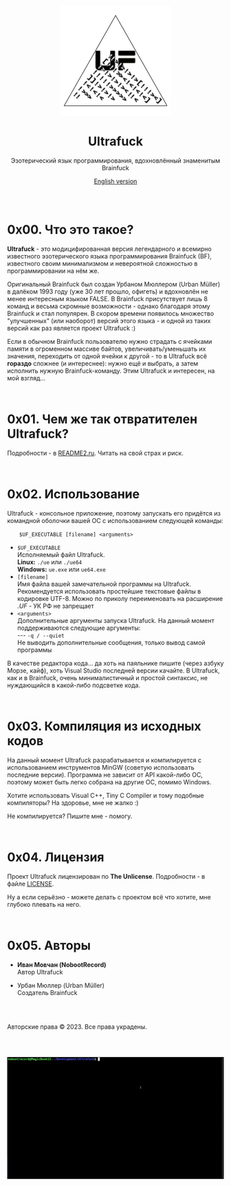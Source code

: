 <div align="center">

<img src="img/logo.png" alt="Ultrafuck" title="Ultrafuck">

# Ultrafuck

Эзотерический язык программирования, вдохновлённый знаменитым Brainfuck

[English version](README.md)

</div>

<br><br>

# 0x00. Что это такое?

<b>Ultrafuck</b> - это модицифированная версия легендарного и всемирно известного эзотерического языка программирования Brainfuck (BF), известного своим минимализмом и невероятной сложностью в программировании на нём же.

Оригинальный Brainfuck был создан Урбаном Мюллером (Urban Müller) в далёком 1993 году (уже 30 лет прошло, офигеть) и вдохновлён не менее интересным языком FALSE. В Brainfuck присутствует лишь 8 команд и весьма скромные возможности - однако благодаря этому Brainfuck и стал популярен. В скором времени появилось множество "улучшенных" (или наоборот) версий этого языка - и одной из таких версий как раз является проект Ultrafuck :)

Если в обычном Brainfuck пользователю нужно страдать с ячейками памяти в огроменном массиве байтов, увеличивать/уменьшать их значения, переходить от одной ячейки к другой - то в Ultrafuck всё **гораздо** сложнее (и интереснее): нужно ещё и выбрать, а затем исполнить нужную Brainfuck-команду. Этим Ultrafuck и интересен, на мой взгляд...

<br>

# 0x01. Чем же так отвратителен Ultrafuck?

Подробности - в [README2.ru](README2.ru.md). Читать на свой страх и риск.

<br>

# 0x02. Использование

Ultrafuck - консольное приложение, поэтому запускать его придётся из командной оболочки вашей ОС с использованием следующей команды:

&emsp;&emsp;```$UF_EXECUTABLE [filename] <arguments>```

* ```$UF_EXECUTABLE```\
Исполняемый файл Ultrafuck.\
**Linux:** ```./ue``` или ```./ue64```\
**Windows:** ```ue.exe``` или ```ue64.exe```
* ```[filename]```\
Имя файла вашей замечательной программы на Ultrafuck. Рекомендуется использовать простейшие текстовые файлы в кодировке UTF-8. Можно по приколу переименовать на расширение *.UF* - УК РФ не запрещает
* ```<arguments>```\
Дополнительные аргументы запуска Ultrafuck. На данный момент поддерживаются следующие аргументы:\
--- ```-q / --quiet```\
Не выводить дополнительные сообщения, только вывод самой программы

В качестве редактора кода... да хоть на паяльнике пишите (через азбуку Морзе, кайф), хоть Visual Studio последней версии качайте. В Ultrafuck, как и в Brainfuck, очень минималистичный и простой синтаксис, не нуждающийся в какой-либо подсветке кода.

<br>

# 0x03. Компиляция из исходных кодов

На данный момент Ultrafuck разрабатывается и компилируется с использованием инструментов MinGW (советую использовать последние версии). Программа не зависит от API какой-либо ОС, поэтому может быть легко собрана на другие ОС, помимо Windows.

Хотите использовать Visual C++, Tiny C Compiler и тому подобные компиляторы? На здоровье, мне не жалко :)

Не компилируется? Пишите мне - помогу.

<br>

# 0x04. Лицензия

Проект Ultrafuck лицензирован по **The Unlicense**. Подробности - в файле [LICENSE](LICENSE).

Ну а если серьёзно - можете делать с проектом всё что хотите, мне глубоко плевать на него.

<br>

# 0x05. Авторы

* **Иван Мовчан (NobootRecord)**\
	Автор Ultrafuck
	
* Урбан Мюллер (Urban Müller)\
Создатель Brainfuck

<br><br>

Авторские права &copy; 2023. Все права украдены.

<div align="center">

<br><br>

<img src="img/demo.gif" alt="Ultrafuck в живом виде (GIF)" title="Ultrafuck в живом виде (GIF)">

</div>
